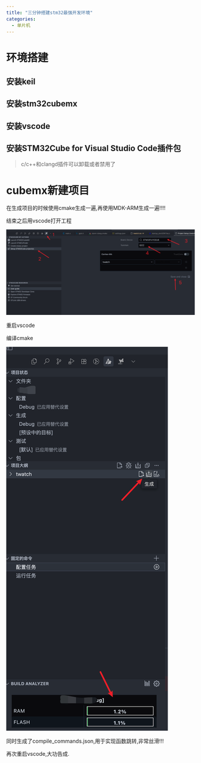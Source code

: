 ```yaml
---
title: "三分钟搭建stm32最强开发环境"
categories:
  - 单片机
---
```


# 环境搭建

## 安装keil

## 安装stm32cubemx

## 安装vscode

## 安装STM32Cube for Visual Studio Code插件包

> c/c++和clangd插件可以卸载或者禁用了

# cubemx新建项目

在生成项目的时候使用cmake生成一遍,再使用MDK-ARM生成一遍!!!!

结束之后用vscode打开工程

![image.png](../assets/images/image_20250811_225654.png)

重启vscode

编译cmake

![image.png](../assets/images/image_20250811_225803.png)

同时生成了compile_commands.json,用于实现函数跳转,非常丝滑!!!

再次重启vscode,大功告成.
